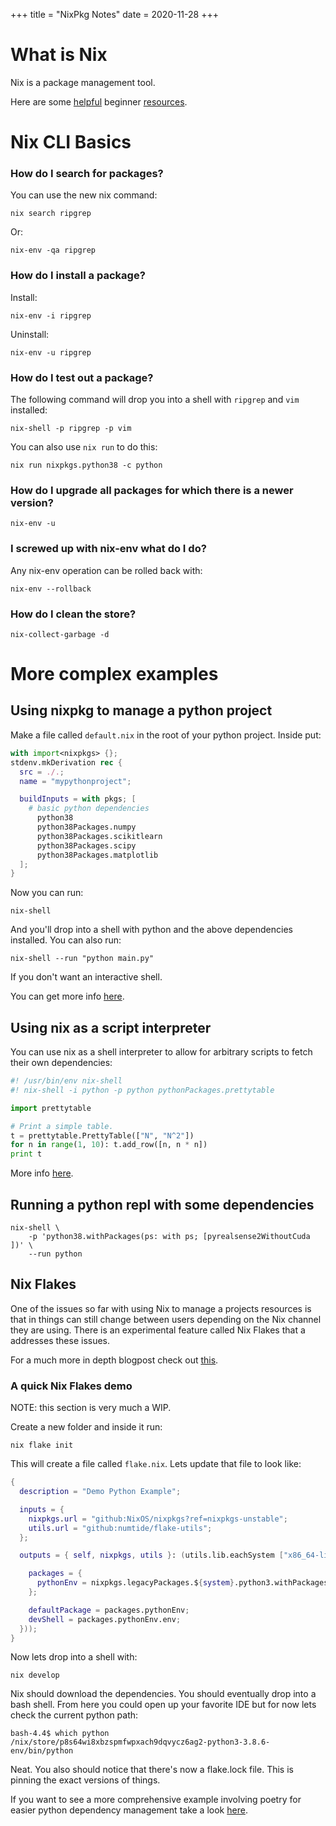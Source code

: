 +++
title = "NixPkg Notes"
date = 2020-11-28
+++

# What is Nix

Nix is a package management tool.

Here are some [helpful](https://nixos.org/guides/nix-pills/) beginner
[resources](https://github.com/justinwoo/nix-shorts).

# Nix CLI Basics

### How do I search for packages?

You can use the new nix command:

    nix search ripgrep

Or:

    nix-env -qa ripgrep

### How do I install a package?

Install:

    nix-env -i ripgrep

Uninstall:

    nix-env -u ripgrep

### How do I test out a package?

The following command will drop you into a shell with `ripgrep` and `vim` installed:

    nix-shell -p ripgrep -p vim

You can also use `nix run` to do this:

    nix run nixpkgs.python38 -c python

### How do I upgrade all packages for which there is a newer version?

    nix-env -u

### I screwed up with nix-env what do I do?

Any nix-env operation can be rolled back with:

    nix-env --rollback

### How do I clean the store?

    nix-collect-garbage -d

# More complex examples

## Using nixpkg to manage a python project

Make a file called `default.nix` in the root of your python project. Inside put:

```nix
with import<nixpkgs> {};
stdenv.mkDerivation rec {
  src = ./.;
  name = "mypythonproject";

  buildInputs = with pkgs; [
    # basic python dependencies
      python38
      python38Packages.numpy
      python38Packages.scikitlearn
      python38Packages.scipy
      python38Packages.matplotlib
  ];
}
```

Now you can run:

    nix-shell

And you'll drop into a shell with python and the above dependencies installed.
You can also run:

    nix-shell --run "python main.py"

If you don't want an interactive shell.

You can get more info [here](https://josephsdavid.github.io/nix.html).

## Using nix as a script interpreter

You can use nix as a shell interpreter to allow for arbitrary scripts to fetch their own dependencies:

```python
#! /usr/bin/env nix-shell
#! nix-shell -i python -p python pythonPackages.prettytable

import prettytable

# Print a simple table.
t = prettytable.PrettyTable(["N", "N^2"])
for n in range(1, 10): t.add_row([n, n * n])
print t
```

More info [here](https://nixos.org/manual/nix/unstable/command-ref/nix-shell.html).

## Running a python repl with some dependencies

    nix-shell \
        -p 'python38.withPackages(ps: with ps; [pyrealsense2WithoutCuda ])' \
        --run python

## Nix Flakes

One of the issues so far with using Nix to manage a projects resources is that in things can still
change between users depending on the Nix channel they are using. There is an experimental feature
called Nix Flakes that a addresses these issues.

For a much more in depth blogpost check out [this](https://www.tweag.io/blog/2020-05-25-flakes/).

### A quick Nix Flakes demo

NOTE: this section is very much a WIP.

Create a new folder and inside it run:

    nix flake init

This will create a file called `flake.nix`. Lets update that file to look like:

```nix
{
  description = "Demo Python Example";

  inputs = {
    nixpkgs.url = "github:NixOS/nixpkgs?ref=nixpkgs-unstable";
    utils.url = "github:numtide/flake-utils";
  };

  outputs = { self, nixpkgs, utils }: (utils.lib.eachSystem ["x86_64-linux" ] (system: rec {

    packages = {
      pythonEnv = nixpkgs.legacyPackages.${system}.python3.withPackages(ps: with ps; [ numpy pandas ]);
    };

    defaultPackage = packages.pythonEnv;
    devShell = packages.pythonEnv.env;
  }));
}
```

Now lets drop into a shell with:

    nix develop

Nix should download the dependencies. You should eventually drop into a bash shell. From here you could open up your favorite IDE but for now lets check the current python path:

    bash-4.4$ which python
    /nix/store/p8s64wi8xbzspmfwpxach9dqvycz6ag2-python3-3.8.6-env/bin/python

Neat. You also should notice that there's now a flake.lock file. This is pinning the exact versions of things.

If you want to see a more comprehensive example involving poetry for easier python dependency management take a look [here](https://github.com/brian-dawn/nix-flake-poetry-example).
